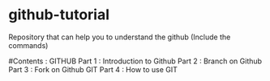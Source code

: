 # github-tutorial
Repository that can help you to understand the github (Include the commands)

#Contents :
GITHUB
Part 1 : Introduction to Github
Part 2 : Branch on Github
Part 3 : Fork on Github
GIT
Part 4 : How to use GIT
